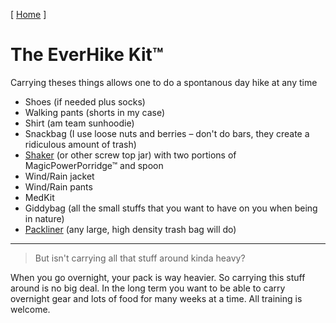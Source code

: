 \[ [Home](/) \]
<title>
The EverHike Kit™
</title>

# The EverHike Kit™

Carrying theses things allows one to do a spontanous day hike at any time

- Shoes (if needed plus socks)
- Walking pants (shorts in my case)
- Shirt (am team sunhoodie)
- Snackbag (I use loose nuts and berries – don't do bars, they create a ridiculous amount of trash)
- [Shaker](https://www.amazon.de/-/en/Protein-Function-Infusion-Strainer-Quality/dp/B0851F3QDZ/) (or other screw top jar) with two portions of MagicPowerPorridge™ and spoon
- Wind/Rain jacket
- Wind/Rain pants
- MedKit
- Giddybag (all the small stuffs that you want to have on you when being in nature)
- [Packliner](https://www.litesmith.com/nylofume-pack-liner-bags/) (any large, high density trash bag will do)

---

> But isn't carrying all that stuff around kinda heavy?

When you go overnight, your pack is way heavier. So carrying this stuff around is no big deal. In the long term you want to be able to carry overnight gear and lots of food for many weeks at a time. All training is welcome.

<style>
  
.markdown-body h1:first-of-type {
  display: none;
}
  
<style>

